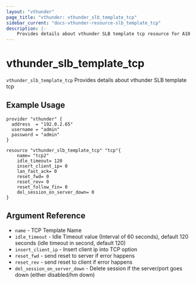 ```yaml
---
layout: "vthunder"
page_title: "vthunder: vthunder_slb_template_tcp"
sidebar_current: "docs-vthunder-resource-slb_template_tcp"
description: |-
    Provides details about vthunder SLB template tcp resource for A10
---
```


# vthunder\_slb\_template\_tcp

`vthunder_slb_template_tcp` Provides details about vthunder SLB template tcp
## Example Usage


```hcl
provider "vthunder" {
  address  = "192.0.2.65"
  username = "admin"
  password = "admin"
}

resource "vthunder_slb_template_tcp" "tcp"{
    name= "tcp2"
    idle_timeout= 120
    insert_client_ip= 0
    lan_fast_ack= 0
    reset_fwd= 0
    reset_rev= 0
    reset_follow_fin= 0
    del_session_on_server_down= 0
}
```

## Argument Reference

* `name` - TCP Template Name
* `idle_timeout` - Idle Timeout value (Interval of 60 seconds), default 120 seconds (idle timeout in second, default 120)
* `insert_client_ip` - Insert client ip into TCP option
* `reset_fwd` - send reset to server if error happens
* `reset_rev` - send reset to client if error happens
* `del_session_on_server_down` - Delete session if the server/port goes down (either disabled/hm down)


